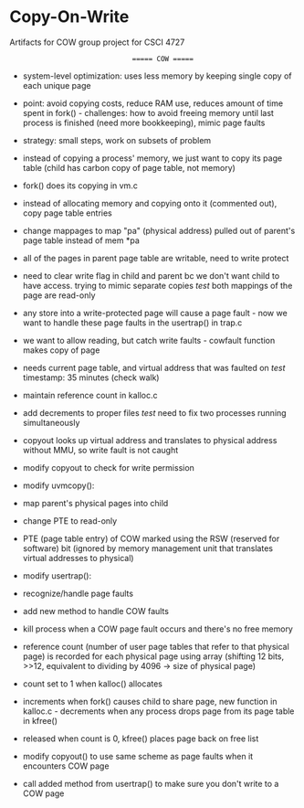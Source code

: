 # Copy-On-Write
Artifacts for COW group project for CSCI 4727


                                  ===== COW =====
- system-level optimization: uses less memory by keeping single copy of each unique page
- point: avoid copying costs, reduce RAM use, reduces amount of time spent in fork() - challenges: how to avoid freeing memory until last process is finished (need more bookkeeping),
mimic page faults
- strategy: small steps, work on subsets of problem
- instead of copying a process' memory, we just want to copy its page table (child has carbon copy of page table, not memory)
- fork() does its copying in vm.c
- instead of allocating memory and copying onto it (commented out), copy page table entries
- change mappages to map "pa" (physical address) pulled out of parent's page table instead of mem *pa
- all of the pages in parent page table are writable, need to write protect
- need to clear write flag in child and parent bc we don't want child to
have access. trying to mimic separate copies *test* both mappings of the page are read-only
- any store into a write-protected page will cause a page fault - now we want to handle these page faults in the usertrap() in trap.c
- we want to allow reading, but catch write faults - cowfault function makes copy of page
- needs current page table, and virtual address that was faulted on *test* timestamp: 35 minutes (check walk)
- maintain reference count in kalloc.c
  
- add decrements to proper files
*test* need to fix two processes running simultaneously
- copyout looks up virtual address and translates to physical address without MMU, so write fault is not caught
- modify copyout to check for write permission
- modify uvmcopy():
- map parent's physical pages into child
- change PTE to read-only
- PTE (page table entry) of COW marked using the RSW (reserved for software) bit (ignored by memory management unit that translates virtual addresses to physical)
- modify usertrap():
- recognize/handle page faults
- add new method to handle COW faults
- kill process when a COW page fault occurs and there's no free memory
- reference count (number of user page tables that refer to that physical page) is recorded for each physical page using array
(shifting 12 bits, >>12, equivalent to dividing by 4096 → size of physical page)
- count set to 1 when kalloc() allocates
- increments when fork() causes child to share page, new function in kalloc.c - decrements when any process drops page from its page table in kfree()
- released when count is 0, kfree() places page back on free list
- modify copyout() to use same scheme as page faults when it encounters COW page
- call added method from usertrap() to make sure you don't write to a COW page
